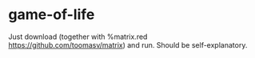 # game-of-life

Just download (together with %matrix.red https://github.com/toomasv/matrix) and run. Should be self-explanatory.

